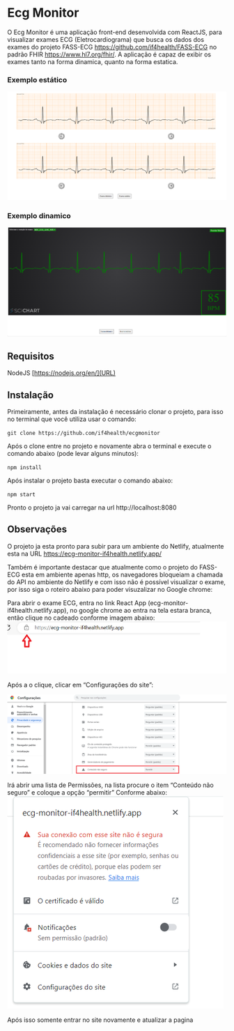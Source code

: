 # Ecg Monitor
O Ecg Monitor é uma aplicação front-end desenvolvida com ReactJS, para visualizar exames ECG (Eletrocardiograma) que busca os dados dos exames do projeto FASS-ECG https://github.com/if4health/FASS-ECG no padrão FHIR https://www.hl7.org/fhir/. A aplicação é capaz de exibir os exames tanto na forma dinamica, quanto na forma estatica.

### Exemplo estático
![estatico](images/estatico_img2.png)

### Exemplo dinamico
![dinamico](images/dinamico_img1.png)

## Requisitos
NodeJS [https://nodejs.org/en/](URL) 

## Instalação
Primeiramente, antes da instalação é necessário clonar o projeto, para isso no terminal que você utiliza usar o comando:

`git clone https://github.com/if4health/ecgmonitor`

Após o clone entre no projeto e novamente abra o terminal e execute o comando abaixo (pode levar alguns minutos):

`npm install`

Após instalar o projeto basta executar o comando abaixo:

`npm start`

Pronto o projeto ja vai carregar na url http://localhost:8080


## Observações

O projeto ja esta pronto para subir para um ambiente do Netlify, atualmente esta na URL https://ecg-monitor-if4health.netlify.app/

Também é importante destacar que atualmente como o projeto do FASS-ECG esta em ambiente apenas http, os navegadores bloqueiam a chamada do API no ambiente do Netlify e com isso não é possível visualizar o exame, por isso siga o roteiro abaixo para poder visuzalizar no Google chrome:

Para abrir o exame ECG, entra no link React App (ecg-monitor-if4health.netlify.app), no google chrome ao entra na tela estara branca, então clique no cadeado conforme imagem abaixo:
![cadeado](images/cadeado_1.png)
 

Após a o clique,  clicar em “Configurações do site”:

![permi](images/permi.png)

 
Irá abrir uma lista de Permissões, na lista procure o item “Conteúdo não seguro” e coloque a opção “permitir” Conforme abaixo:
![lista](images/lista.png)
 

Após isso somente entrar no site novamente e atualizar a pagina


